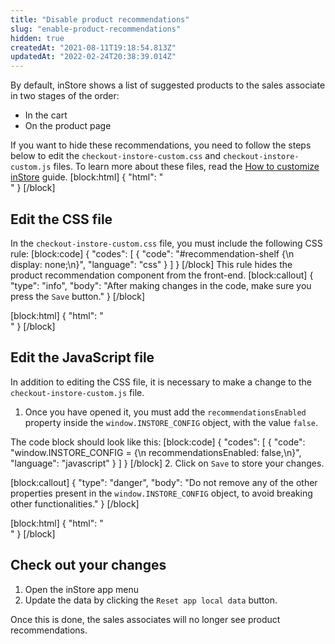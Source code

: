 ```yaml
---
title: "Disable product recommendations"
slug: "enable-product-recommendations"
hidden: true
createdAt: "2021-08-11T19:18:54.813Z"
updatedAt: "2022-02-24T20:38:39.014Z"
---
```

By default, inStore shows a list of suggested products to the sales associate in two stages of the order:
- In the cart
- On the product page

If you want to hide these recommendations, you need to follow the steps below to edit the `checkout-instore-custom.css` and `checkout-instore-custom.js` files. To learn more about these files, read the [How to customize inStore](https://developers.vtex.com/vtex-rest-api/docs/how-to-customize-instore) guide.
[block:html]
{
  "html": "<br>"
}
[/block]
## Edit the CSS file

In the `checkout-instore-custom.css` file, you must include the following CSS rule:
[block:code]
{
  "codes": [
    {
      "code": "#recommendation-shelf {\n  display: none;\n}",
      "language": "css"
    }
  ]
}
[/block]
This rule hides the product recommendation component from the front-end.
[block:callout]
{
  "type": "info",
  "body": "After making changes in the code, make sure you press the `Save` button."
}
[/block]

[block:html]
{
  "html": "<br>"
}
[/block]
## Edit the JavaScript file

In addition to editing the CSS file, it is necessary to make a change to the `checkout-instore-custom.js` file.

1. Once you have opened it, you must add the `recommendationsEnabled` property inside the `window.INSTORE_CONFIG` object, with the value `false`.

The code block should look like this:
[block:code]
{
  "codes": [
    {
      "code": "window.INSTORE_CONFIG = {\n  recommendationsEnabled: false,\n}",
      "language": "javascript"
    }
  ]
}
[/block]
2. Click on `Save` to store your changes. 

[block:callout]
{
  "type": "danger",
  "body": "Do not remove any of the other properties present in the `window.INSTORE_CONFIG` object, to avoid breaking other functionalities."
}
[/block]

[block:html]
{
  "html": "<br>"
}
[/block]
## Check out your changes

1. Open the inStore app menu
2. Update the data by clicking the `Reset app local data` button.

Once this is done, the sales associates will no longer see product recommendations.